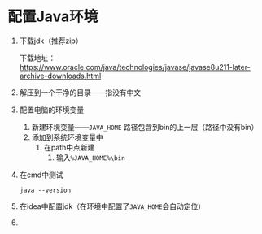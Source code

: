 # 配置Java环境

1. 下载jdk（推荐zip）

   下载地址：https://www.oracle.com/java/technologies/javase/javase8u211-later-archive-downloads.html

2. 解压到一个干净的目录——指没有中文

3. 配置电脑的环境变量

   1. 新建环境变量——`JAVA_HOME` 路径包含到bin的上一层（路径中没有bin）
   2. 添加到系统环境变量中
      1. 在path中点新建
         1. 输入`%JAVA_HOME%\bin`

4. 在cmd中测试

   ```shell
   java --version
   ```

5. 在idea中配置jdk（在环境中配置了`JAVA_HOME`会自动定位）

6. 